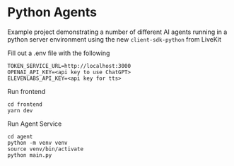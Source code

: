 # Python Agents

Example project demonstrating a number of different AI agents running in a python server environment using the new `client-sdk-python` from LiveKit

Fill out a .env file with the following

```
TOKEN_SERVICE_URL=http://localhost:3000
OPENAI_API_KEY=<api key to use ChatGPT>
ELEVENLABS_API_KEY=<api key for tts>
```

Run frontend
```
cd frontend
yarn dev
```

Run Agent Service
```
cd agent
python -m venv venv
source venv/bin/activate
python main.py
```
